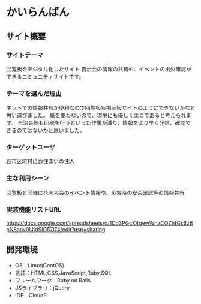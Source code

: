 # かいらんばん

## サイト概要
### サイトテーマ
回覧板をデジタル化したサイト
自治会の情報の共有や、イベントの出欠確認ができるコミュニティサイトです。

### テーマを選んだ理由
ネットでの情報共有が便利なので回覧板も掲示板サイトのようにできないかなと思い選びました。
紙を使わないので、環境にも優しくエコであると考えられます。
自治会側も印刷を行うといった作業が減り、情報をより早く発信、確認できるのではないかと思いました。

### ターゲットユーザ
各市区町村にお住まいの住人

### 主な利用シーン
回覧板と同様に花火大会のイベント情報や、災害時の安否確認等の情報共有

### 実装機能リストURL
https://docs.google.com/spreadsheets/d/1Do3PGcX4gewWhzCOZhfGs6zBpNSanv0IJIdSIO57l74/edit?usp=sharing

## 開発環境
- OS：Linux(CentOS)
- 言語：HTML,CSS,JavaScript,Ruby,SQL
- フレームワーク：Ruby on Rails
- JSライブラリ：jQuery
- IDE：Cloud9
